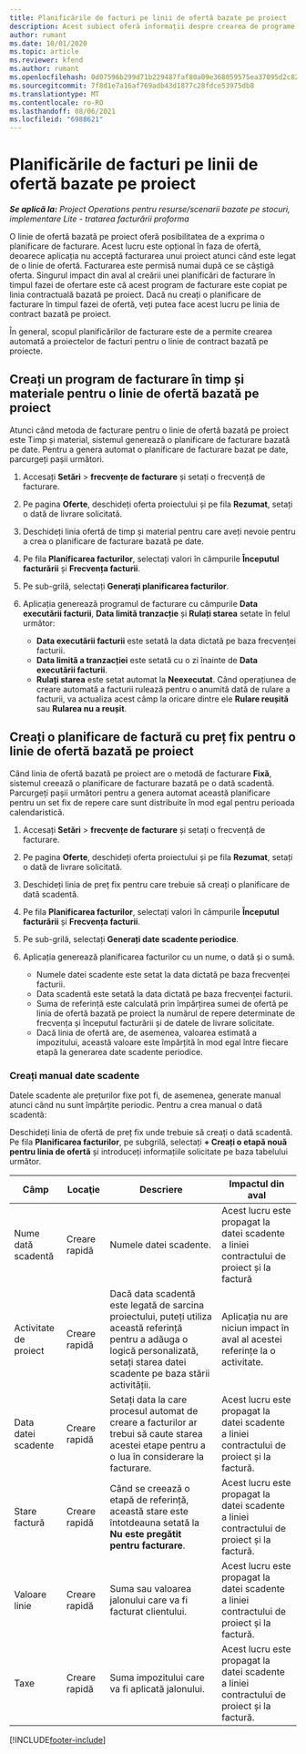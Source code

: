```yaml
---
title: Planificările de facturi pe linii de ofertă bazate pe proiect
description: Acest subiect oferă informații despre crearea de programe de facturare și repere pentru liniile de ofertă.
author: rumant
ms.date: 10/01/2020
ms.topic: article
ms.reviewer: kfend
ms.author: rumant
ms.openlocfilehash: 0d07596b299d71b229487faf80a09e368059575ea37095d2c82d35561d009c96
ms.sourcegitcommit: 7f8d1e7a16af769adb43d1877c28fdce53975db8
ms.translationtype: MT
ms.contentlocale: ro-RO
ms.lasthandoff: 08/06/2021
ms.locfileid: "6988621"
---
```

# <a name="invoice-schedules-on-project-based-quote-lines"></a>Planificările de facturi pe linii de ofertă bazate pe proiect

_**Se aplică la:** Project Operations pentru resurse/scenarii bazate pe stocuri, implementare Lite - tratarea facturării proforma_

O linie de ofertă bazată pe proiect oferă posibilitatea de a exprima o planificare de facturare. Acest lucru este opțional în faza de ofertă, deoarece aplicația nu acceptă facturarea unui proiect atunci când este legat de o linie de ofertă. Facturarea este permisă numai după ce se câștigă oferta. Singurul impact din aval al creării unei planificări de facturare în timpul fazei de ofertare este că acest program de facturare este copiat pe linia contractuală bazată pe proiect. Dacă nu creați o planificare de facturare în timpul fazei de ofertă, veți putea face acest lucru pe linia de contract bazată pe proiect.

În general, scopul planificărilor de facturare este de a permite crearea automată a proiectelor de facturi pentru o linie de contract bazată pe proiecte. 

## <a name="create-a-time-and-material-invoice-schedule-for-a-project-based-quote-line"></a>Creați un program de facturare în timp și materiale pentru o linie de ofertă bazată pe proiect

Atunci când metoda de facturare pentru o linie de ofertă bazată pe proiect este Timp și material, sistemul generează o planificare de facturare bazată pe date. Pentru a genera automat o planificare de facturare bazat pe date, parcurgeți pașii următori.

1. Accesați **Setări** > **frecvențe de facturare** și setați o frecvență de facturare.
2. Pe pagina **Oferte**, deschideți oferta proiectului și pe fila **Rezumat**, setați o dată de livrare solicitată.
3. Deschideți linia ofertă de timp și material pentru care aveți nevoie pentru a crea o planificare de facturare bazată pe date. 
4. Pe fila **Planificarea facturilor**, selectați valori în câmpurile **Începutul facturării** și **Frecvența facturii**. 
5. Pe sub-grilă, selectați **Generați planificarea facturilor**.
6. Aplicația generează programul de facturare cu câmpurile **Data executării facturii**, **Data limită tranzacție** și **Rulați starea** setate în felul următor:

    - **Data executării facturii** este setată la data dictată pe baza frecvenței facturii.
    - **Data limită a tranzacției** este setată cu o zi înainte de **Data executării facturii**.
    - **Rulați starea** este setat automat la **Neexecutat**. Când operațiunea de creare automată a facturii rulează pentru o anumită dată de rulare a facturii, va actualiza acest câmp la oricare dintre ele **Rulare reușită** sau **Rularea nu a reușit**.

## <a name="create-a-fixed-price-invoice-schedule-for-a-project-based-quote-line"></a>Creați o planificare de factură cu preț fix pentru o linie de ofertă bazată pe proiect

Când linia de ofertă bazată pe proiect are o metodă de facturare **Fixă**, sistemul creează o planificare de facturare bazată pe o dată scadentă. Parcurgeți pașii următori pentru a genera automat această planificare pentru un set fix de repere care sunt distribuite în mod egal pentru perioada calendaristică.

1. Accesați **Setări** > **frecvențe de facturare** și setați o frecvență de facturare.
2. Pe pagina **Oferte**, deschideți oferta proiectului și pe fila **Rezumat**, setați o dată de livrare solicitată.
3. Deschideți linia de preț fix pentru care trebuie să creați o planificare de dată scadentă. 
4. Pe fila **Planificarea facturilor**, selectați valori în câmpurile **Începutul facturării** și **Frecvența facturii**. 
5. Pe sub-grilă, selectați **Generați date scadente periodice**.
6. Aplicația generează planificarea facturilor cu un nume, o dată și o sumă.

    - Numele datei scadente este setat la data dictată pe baza frecvenței facturii.
    - Data scadentă este setată la data dictată pe baza frecvenței facturii.
    - Suma de referință este calculată prin împărțirea sumei de ofertă pe linia de ofertă bazată pe proiect la numărul de repere determinate de frecvența și începutul facturării și de datele de livrare solicitate.
    - Dacă linia de ofertă are, de asemenea, valoarea estimată a impozitului, această valoare este împărțită în mod egal între fiecare etapă la generarea date scadente periodice.

### <a name="manually-create-milestones"></a>Creați manual date scadente

Datele scadente ale prețurilor fixe pot fi, de asemenea, generate manual atunci când nu sunt împărțite periodic. Pentru a crea manual o dată scadentă:

Deschideți linia de ofertă de preț fix unde trebuie să creați o dată scadentă. Pe fila **Planificarea facturilor**, pe subgrilă, selectați **+ Creați o etapă nouă pentru linia de ofertă** și introduceți informațiile solicitate pe baza tabelului următor.

| **Câmp** | **Locaţie** | **Descriere** | **Impactul din aval** |
| --- | --- | --- | --- |
| Nume dată scadentă | Creare rapidă | Numele datei scadente. | Acest lucru este propagat la datei scadente a liniei contractului de proiect și la factură |
| Activitate de proiect | Creare rapidă | Dacă data scadentă este legată de sarcina proiectului, puteți utiliza această referință pentru a adăuga o logică personalizată, setați starea datei scadente pe baza stării activității. | Aplicația nu are niciun impact în aval al acestei referințe la o activitate. |
| Data datei scadente | Creare rapidă | Setați data la care procesul automat de creare a facturilor ar trebui să caute starea acestei etape pentru a o lua în considerare la facturare. | Acest lucru este propagat la datei scadente a liniei contractului de proiect și la factură. |
| Stare factură | Creare rapidă | Când se creează o etapă de referință, această stare este întotdeauna setată la **Nu este pregătit pentru facturare**. | Acest lucru este propagat la datei scadente a liniei contractului de proiect și la factură. |
| Valoare linie | Creare rapidă | Suma sau valoarea jalonului care va fi facturat clientului. | Acest lucru este propagat la datei scadente a liniei contractului de proiect și la factură. |
| Taxe | Creare rapidă | Suma impozitului care va fi aplicată jalonului. | Acest lucru este propagat la datei scadente a liniei contractului de proiect și la factură. |


[!INCLUDE[footer-include](../includes/footer-banner.md)]